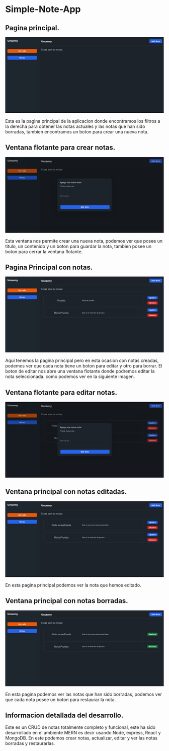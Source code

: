 # Simple-Note-App


## Pagina principal.
![](/MySol/principalPage.png)

Esta es la pagina principal de la aplicacion donde encontramos los filtros a la derecha para obtener las notas actuales y las notas que han sido borradas, tambien encontramos un boton para crear una nueva nota.

## Ventana flotante para crear notas.
![](/MySol/AddNotePage.png)

Esta ventana nos permite crear una nueva nota, podemos ver que posee un titulo, un contenido y un boton para guardar la nota, tambien posee un boton para cerrar la ventana flotante.

## Pagina Principal con notas.
![](/MySol/PrincipalPageWithNotes.png)

Aqui tenemos la pagina principal pero en esta ocasion con notas creadas, podemos ver que cada nota tiene un boton para editar y otro para borrar.
El boton de editar nos abre una ventana flotante donde podremos editar la nota seleccionada. como podemos ver en la siguiente imagen.

## Ventana flotante para editar notas.
![](/MySol/UpdateNotePage.png)

## Ventana principal con notas editadas.
![](/MySol/NotaActualizada.png)

En esta pagina principal podemos ver la nota que hemos editado.

## Ventana principal con notas borradas.
![](/MySol/DeletedNotesPage.png)

En esta pagina podemos ver las notas que han sido borradas, podemos ver que cada nota posee un boton para restaurar la nota.


## Informacion detallada del desarrollo.

Este es un CRUD de notas totalmente completo y funcional, este ha sido desarrollado en el ambiente MERN es decir usando Node, express, React y MongoDB. En este podemos crear notas, actualizar, editar y ver las notas borradas y restaurarlas.
